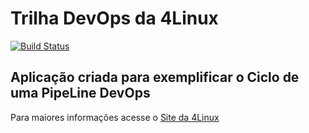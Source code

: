 # Trilha DevOps da 4Linux

<!-- Altere a Flag abaixo com sua URL do Travis -->
[![Build Status](https://travis-ci.org/silvestrediego/DevOpsLab-HelloWorld.svg?branch=master)](https://travis-ci.org/silvestrediego/DevOpsLab-HelloWorld)

## Aplicação criada para exemplificar o Ciclo de uma PipeLine DevOps


Para maiores informações acesse o [Site da 4Linux](https://www.4linux.com.br/cursos/devops)
